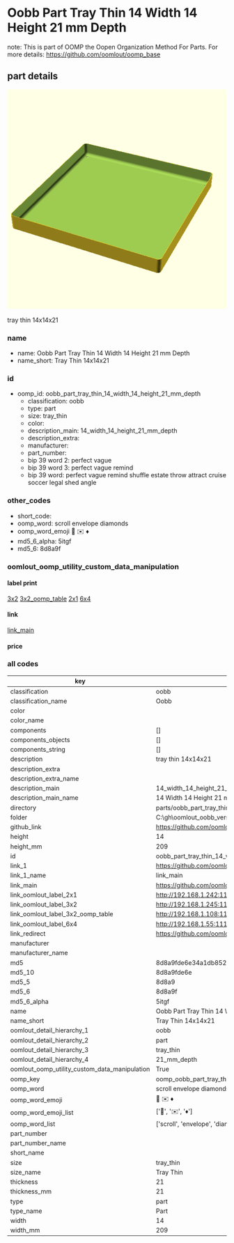 # Oobb Part Tray Thin 14 Width 14 Height 21 mm Depth  

note: This is part of OOMP the Oopen Organization Method For Parts. For more details: https://github.com/oomlout/oomp_base

##  part details
  

[![](3dpr.png)](3dpr.png)

tray thin 14x14x21



### name
* name: Oobb Part Tray Thin 14 Width 14 Height 21 mm Depth
* name_short: Tray Thin 14x14x21 
### id
* oomp_id: oobb_part_tray_thin_14_width_14_height_21_mm_depth
  * classification: oobb
  * type: part
  * size: tray_thin
  * color: 
  * description_main: 14_width_14_height_21_mm_depth
  * description_extra: 
  * manufacturer: 
  * part_number: 
  * bip 39 word 2: perfect vague
  * bip 39 word 3: perfect vague remind
  * bip 39 word: perfect vague remind shuffle estate throw attract cruise soccer legal shed angle

### other_codes
* short_code: 
* oomp_word: scroll envelope diamonds
* oomp_word_emoji :scroll: :envelope: :diamonds:
* md5_6_alpha: 5itgf
* md5_6: 8d8a9f






### oomlout_oomp_utility_custom_data_manipulation
#### label print
[3x2](http://192.168.1.245:1112/?label=oomp%205itgf)
[3x2_oomp_table](http://192.168.1.108:1112/?label=oomp%205itgf)
[2x1](http://192.168.1.242:1112/?label=oomp%205itgf)
[6x4](http://192.168.1.55:1112/?label=oomp%205itgf)    

#### link

[link_main](https://github.com/oomlout/oomlout_oobb_version_4_generated_parts/tree/main/navigation_oomp/oobb/part/tray_thin/14_width_14_height_21_mm_depth/part)                              

#### price







### all codes 
| key | value |  
| --- | --- |  
| classification | oobb |  
| classification_name | Oobb |  
| color |  |  
| color_name |  |  
| components | [] |  
| components_objects | [] |  
| components_string | [] |  
| description | tray thin 14x14x21 |  
| description_extra |  |  
| description_extra_name |  |  
| description_main | 14_width_14_height_21_mm_depth |  
| description_main_name | 14 Width 14 Height 21 mm Depth |  
| directory | parts/oobb_part_tray_thin_14_width_14_height_21_mm_depth |  
| folder | C:\gh\oomlout_oobb_version_4_generated_parts\parts\oobb_part_tray_thin_14_width_14_height_21_mm_depth |  
| github_link | https://github.com/oomlout/oomlout_oomp_part_src/tree/main/parts/oobb_part_tray_thin_14_width_14_height_21_mm_depth |  
| height | 14 |  
| height_mm | 209 |  
| id | oobb_part_tray_thin_14_width_14_height_21_mm_depth |  
| link_1 | https://github.com/oomlout/oomlout_oobb_version_4_generated_parts/tree/main/navigation_oomp/oobb/part/tray_thin/14_width_14_height_21_mm_depth/part |  
| link_1_name | link_main |  
| link_main | https://github.com/oomlout/oomlout_oobb_version_4_generated_parts/tree/main/navigation_oomp/oobb/part/tray_thin/14_width_14_height_21_mm_depth/part |  
| link_oomlout_label_2x1 | http://192.168.1.242:1112/?label=oomp%205itgf |  
| link_oomlout_label_3x2 | http://192.168.1.245:1112/?label=oomp%205itgf |  
| link_oomlout_label_3x2_oomp_table | http://192.168.1.108:1112/?label=oomp%205itgf |  
| link_oomlout_label_6x4 | http://192.168.1.55:1112/?label=oomp%205itgf |  
| link_redirect | https://github.com/oomlout/oomlout_oobb_version_4_generated_parts/tree/main/parts/oobb_tray_thin_14_14_21 |  
| manufacturer |  |  
| manufacturer_name |  |  
| md5 | 8d8a9fde6e34a1db8526bc776bbc2d18 |  
| md5_10 | 8d8a9fde6e |  
| md5_5 | 8d8a9 |  
| md5_6 | 8d8a9f |  
| md5_6_alpha | 5itgf |  
| name | Oobb Part Tray Thin 14 Width 14 Height 21 mm Depth |  
| name_short | Tray Thin 14x14x21  |  
| oomlout_detail_hierarchy_1 | oobb |  
| oomlout_detail_hierarchy_2 | part |  
| oomlout_detail_hierarchy_3 | tray_thin |  
| oomlout_detail_hierarchy_4 | 21_mm_depth |  
| oomlout_oomp_utility_custom_data_manipulation | True |  
| oomp_key | oomp_oobb_part_tray_thin_14_width_14_height_21_mm_depth |  
| oomp_word | scroll envelope diamonds |  
| oomp_word_emoji | :scroll: :envelope: :diamonds: |  
| oomp_word_emoji_list | [':scroll:', ':envelope:', ':diamonds:'] |  
| oomp_word_list | ['scroll', 'envelope', 'diamonds'] |  
| part_number |  |  
| part_number_name |  |  
| short_name |  |  
| size | tray_thin |  
| size_name | Tray Thin |  
| thickness | 21 |  
| thickness_mm | 21 |  
| type | part |  
| type_name | Part |  
| width | 14 |  
| width_mm | 209 |  
